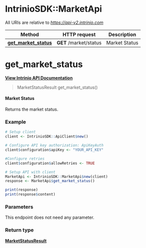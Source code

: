 # IntrinioSDK::MarketApi

All URIs are relative to *https://api-v2.intrinio.com*

Method | HTTP request | Description
------------- | ------------- | -------------
[**get_market_status**](MarketApi.md#get_market_status) | **GET** /market/status | Market Status



[//]: # (START_OPERATION)

[//]: # (CLASS:IntrinioSDK::MarketApi)

[//]: # (METHOD:get_market_status)

[//]: # (RETURN_TYPE:IntrinioSDK::MarketStatusResult)

[//]: # (RETURN_TYPE_KIND:object)

[//]: # (RETURN_TYPE_DOC:MarketStatusResult.md)

[//]: # (OPERATION:get_market_status_v2)

[//]: # (ENDPOINT:/market/status)

[//]: # (DOCUMENT_LINK:MarketApi.md#get_market_status)

# **get_market_status**

[**View Intrinio API Documentation**](https://docs.intrinio.com/documentation/r/get_market_status_v2)

[//]: # (START_OVERVIEW)

> MarketStatusResult get_market_status()

#### Market Status


Returns the market status.

[//]: # (END_OVERVIEW)

### Example

[//]: # (START_CODE_EXAMPLE)
```r
# Setup client
client <- IntrinioSDK::ApiClient$new()

# Configure API key authorization: ApiKeyAuth
client$configuration$apiKey <- "YOUR_API_KEY"

#Configure retries
client$configuration$allowRetries <- TRUE

# Setup API with client
MarketApi <- IntrinioSDK::MarketApi$new(client)
response <- MarketApi$get_market_status()

print(response)
print(response$content)
```

[//]: # (END_CODE_EXAMPLE)

[//]: # (START_DEFINITION)

### Parameters

[//]: # (START_PARAMETERS)

This endpoint does not need any parameter.
<br/>

[//]: # (END_PARAMETERS)

### Return type

[**MarketStatusResult**](MarketStatusResult.md)

[//]: # (END_OPERATION)

